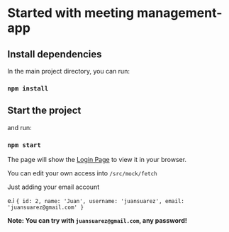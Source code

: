 # Started with meeting management-app


## Install dependencies
In the main project directory, you can run:

### `npm install`

## Start the project 
and run:

### `npm start`


The page will show the [Login Page](http://localhost:3000) to view it in your browser.

You can edit your own access into `/src/mock/fetch`

Just adding your email account 


e.i  ```{ id: 2, name: 'Juan', username: 'juansuarez', email: 'juansuarez@gmail.com' }```


**Note: You can try with `juansuarez@gmail.com`, any password!**

